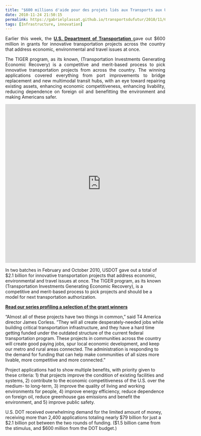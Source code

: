 ```yaml
---
title: "$600 millions d'aide pour des projets liés aux Transports aux USA"
date: 2010-11-24 21:50:15
permalink: https://gabrielplassat.github.io/transportsdufutur/2010/11/600-millions-daide-pour-des-projets-lies-aux-transports-aux-usa.html
tags: [Infrastructure, innovation]
---
```


<p style="text-align: justify;">Earlier this week, the <strong><a href="http://t4america.org/blog/2010/10/22/tiger-map-launch/" target="_blank">U.S. Department of Transportation </a></strong>gave out $600 million in grants for innovative transportation projects across the country that address economic, environmental and travel issues at once.</p> <p style="text-align: justify;">The TIGER program, as its known, (Transportation Investments Generating Economic Recovery) is a competitive and merit-based process to pick innovative transportation projects from across the country. The winning applications covered everything from port improvements to bridge replacement and new multimodal transit hubs, with an eye toward repairing existing assets, enhancing economic competitiveness, enhancing livability, reducing dependence on foreign oil and benefitting the environment and making Americans safer.</p> <p><iframe frameborder="0" height="500" src="http://www.batchgeo.com/map/t4america-tiger" width="600"></iframe></p>   <!--more-->  In two batches in February and October 2010, USDOT gave out a total of $2.1 billion for innovative transportation projects that address economic, environmental and travel issues at once. The TIGER program, as its known (Transportation Investments Generating Economic Recovery), is a competitive and merit-based process to pick projects and should be a model for next transportation authorization. <p><strong><a href="http://t4america.org/tag/tiger-series">Read our series profiling a selection of the grant winners</a></strong></p> <p>“Almost all of these projects have two things in common,” said T4 America director James Corless. ”They will all create desperately-needed jobs while building critical transportation infrastructure, and they have a hard time getting funded under the outdated structure of the current federal transportation program. These projects in communities across the country will create good paying jobs, spur local economic development, and keep our metro and rural areas connected. The administration is responding to the demand for funding that can help make communities of all sizes more livable, more competitive and more connected.”</p> <p>Project applications had to show multiple benefits, with priority given to these criteria: 1) that projects improve the condition of existing facilities and systems, 2) contribute to the economic competitiveness of the U.S. over the medium- to long-term, 3) improve the quality of living and working environments for people, 4) improve energy efficiency, reduce dependence on foreign oil, reduce greenhouse gas emissions and benefit the environment, and 5) improve public safety.</p> <p>U.S. DOT received overwhelming demand for the limited amount of money, receiving more than 2,400 applications totaling nearly $79 billion for just a $2.1 billion pot between the two rounds of funding. ($1.5 billion came from the stimulus, and $600 million from the DOT budget.)</p>
